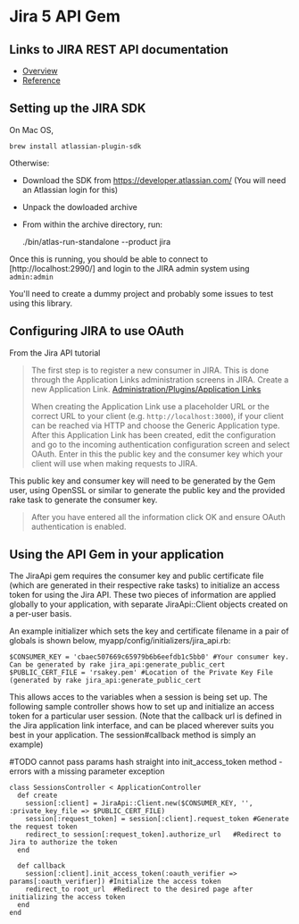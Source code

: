 Jira 5 API Gem
==============

Links to JIRA REST API documentation
------------------------------------
* [Overview](https://my.atlassian.com/login?destination=https://maven.atlassian.com/public/com/atlassian/amps/atlassian-plugin-sdk/3.7.2/atlassian-plugin-sdk-3.7.2.tar.gz?eventtype=download_plugin_sdk)
* [Reference](http://docs.atlassian.com/jira/REST/5.0-rc1/)


Setting up the JIRA SDK
-----------------------
On Mac OS,

    brew install atlassian-plugin-sdk

Otherwise:

* Download the SDK from https://developer.atlassian.com/ (You will need
  an Atlassian login for this)
* Unpack the dowloaded archive
* From within the archive directory, run:

    ./bin/atlas-run-standalone --product jira

Once this is running, you should be able to connect to
[http://localhost:2990/] and login to the JIRA admin system using `admin:admin`

You'll need to create a dummy project and probably some issues to test using
this library.

Configuring JIRA to use OAuth
-----------------------------
From the Jira API tutorial

> The first step is to register a new consumer in JIRA. This is done through
> the Application Links administration screens in JIRA. Create a new
> Application Link.
> [Administration/Plugins/Application Links](http://localhost:2990/jira/plugins/servlet/applinks/listApplicationLinks)
> 
> When creating the Application Link use a placeholder URL or the correct URL
> to your client (e.g. `http://localhost:3000`), if your client can be reached
> via HTTP and choose the Generic Application type. After this Application Link
> has been created, edit the configuration and go to the incoming
> authentication configuration screen and select OAuth. Enter in this the
> public key and the consumer key which your client will use when making
> requests to JIRA.

This public key and consumer key will need to be generated by the Gem user, using OpenSSL 
or similar to generate the public key and the provided rake task to generate the consumer 
key.

> After you have entered all the information click OK and ensure OAuth authentication is
> enabled.

Using the API Gem in your application
-------------------------------------
The JiraApi gem requires the consumer key and public certificate file (which are generated in their respective rake tasks) to initialize an access token for using the Jira API. These two pieces of information are applied globally to your application, with separate JiraApi::Client objects created on a per-user basis.

An example initializer which sets the key and certificate filename in a pair of globals is shown below, myapp/config/initializers/jira\_api.rb:

    $CONSUMER_KEY = 'cbaec507669c65979b6b6eefdb1c5bb0' #Your consumer key. Can be generated by rake jira_api:generate_public_cert 
    $PUBLIC_CERT_FILE = 'rsakey.pem' #Location of the Private Key File (generated by rake jira_api:generate_public_cert 

This allows acces to the variables when a session is being set up.
The following sample controller shows how to set up and initialize an access token for a particular user session.
(Note that the callback url is defined in the Jira application link interface, and can be placed wherever suits you best in your application. The session#callback method is simply an example)

\#TODO cannot pass params hash straight into init\_access\_token method - errors with a missing parameter exception

    class SessionsController < ApplicationController
      def create
        session[:client] = JiraApi::Client.new($CONSUMER_KEY, '', :private_key_file => $PUBLIC_CERT_FILE)
        session[:request_token] = session[:client].request_token #Generate the request token
        redirect_to session[:request_token].authorize_url   #Redirect to Jira to authorize the token
      end
    
      def callback
        session[:client].init_access_token(:oauth_verifier => params[:oauth_verifier]) #Initialize the access token
        redirect_to root_url  #Redirect to the desired page after initializing the access token
      end
    end
